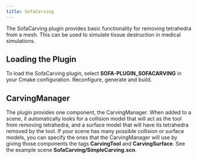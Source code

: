 ```yaml
---
title: SofaCarving
---
```


The SofaCarving plugin provides basic functionality for removing
tetrahedra from a mesh. This can be used to simulate tissue destruction
in medical simulations. []()

Loading the Plugin
---------------------------------------------------

To load the SofaCarving plugin, select **SOFA-PLUGIN\_SOFACARVING** in
your Cmake configuration. Reconfigure, generate and build. []()

CarvingManager
-----------------------------------------------

The plugin provides one component, the CarvingManager. When added to a
scene, it automatically looks for a collision model that will act as
the tool from removing tetrahedra, and a surface model that will have
its tetrahedra removed by the tool. If your scene has many possible
collision or surface models, you can specify the ones that the
CarvingManager will use by giving those components the tags
**CarvingTool** and **CarvingSurface**. See the example scene
**SofaCarving/SimpleCarving.scn**.
